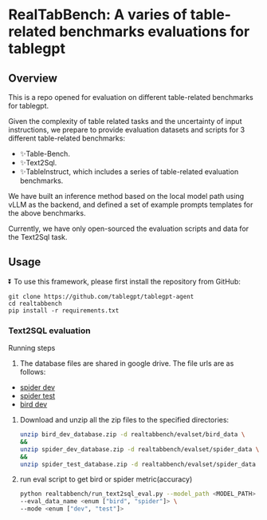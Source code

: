 # RealTabBench:  A varies of table-related benchmarks evaluations for tablegpt

## Overview

This is a repo opened for evaluation on different table-related benchmarks for tablegpt.

Given the complexity of table related tasks and the uncertainty of input instructions,  we prepare to provide evaluation datasets and scripts for 3 different table-related benchmarks:

- ✨Table-Bench.
- ✨Text2Sql.
- ✨TableInstruct,  which includes a series of table-related evaluation benchmarks.

We have built an inference method based on the  local model path using vLLM as the backend, and defined a set of example prompts templates for the above benchmarks.

Currently, we have only open-sourced the evaluation scripts and data for the Text2Sql task.

## Usage

</div>

</details>

⏬ To use this framework, please first install the repository from GitHub:

```shell
git clone https://github.com/tablegpt/tablegpt-agent
cd realtabbench
pip install -r requirements.txt
```

</div>

</details>

### Text2SQL evaluation

Running steps

1. The database files are shared in google drive. The file urls are as follows:

- [spider dev](https://drive.google.com/file/d/15xVsPLEVHXxyfczrAjYYKUEzFX6Jxjzn/view?usp=sharing)
- [spider test](https://drive.google.com/file/d/1O_Bs4Nw4vIjKx2T5IXUgjhG4AxVxCl78/view?usp=sharing)
- [bird dev](https://drive.google.com/file/d/1gXS8syJC0WcyDzX3LT2AdDxs9peWhsyV/view?usp=sharing)

1. Download and unzip all the zip files to the specified directories:

   ```bash
   unzip bird_dev_database.zip -d realtabbench/evalset/bird_data \
   &&
   unzip spider_dev_database.zip -d realtabbench/evalset/spider_data \
   && 
   unzip spider_test_database.zip -d realtabbench/evalset/spider_data
   ```

1. run eval script to get bird or spider metric(accuracy)

   ```bash
   python realtabbench/run_text2sql_eval.py --model_path <MODEL_PATH> \
   --eval_data_name <enum ["bird", "spider"]> \
   --mode <enum ["dev", "test"]>
   ```
